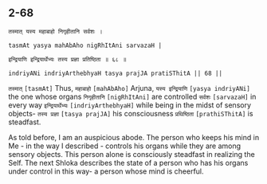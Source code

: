 ## 2-68


```shloka-sa
तस्मात् यस्य महाबाहो निगृहीतानि सर्वशः ।
```
```shloka-sa-hk
tasmAt yasya mahAbAho nigRhItAni sarvazaH |
```
```shloka-sa
इन्द्रियाणि इन्द्रियार्थेभ्यः तस्य प्रज्ञा प्रतिष्ठिता ॥ ६८ ॥
```
```shloka-sa-hk
indriyANi indriyArthebhyaH tasya prajJA pratiSThitA || 68 ||
```

`तस्मात्` `[tasmAt]` Thus, `महाबाहो` `[mahAbAho]` Arjuna, `यस्य इन्द्रियाणि` `[yasya indriyANi]` the one whose organs `निगृहीतानि` `[nigRhItAni]` are controlled `सर्वशः` `[sarvazaH]` in every way `इन्द्रियार्थेभ्यः` `[indriyArthebhyaH]` while being in the midst of sensory objects- `तस्य प्रज्ञा` `[tasya prajJA]` his consciousness `प्रथिष्ठिता` `[prathiSThitA]` is steadfast.

As told before, I am an auspicious abode. The person who keeps his mind in Me - in the way I described - controls his organs while they are among sensory objects. This person alone is consciously steadfast in realizing the Self.
The next Shloka describes the state of a person who has his organs under control in this way- a person whose mind is cheerful.

